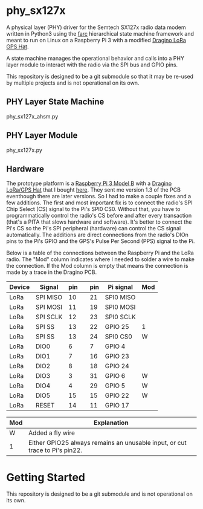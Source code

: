# phy_sx127x

A physical layer (PHY) driver for the Semtech SX127x radio data modem
written in Python3 using the [farc](https://github.com/dwhall/farc)
hierarchical state machine framework
and meant to run on Linux on a Raspberry Pi 3
with a modified [Dragino LoRa GPS Hat](https://wiki.dragino.com/index.php?title=Lora/GPS_HAT).

A state machine manages the operational behavior and calls into a PHY layer module
to interact with the radio via the SPI bus and GPIO pins.

This repository is designed to be a git submodule
so that it may be re-used by multiple projects
and is not operational on its own.

## PHY Layer State Machine

phy_sx127x_ahsm.py

## PHY Layer Module

phy_sx127x.py

## Hardware

The prototype platform is a 
[Raspberry Pi 3 Model B](https://www.raspberrypi.org/products/raspberry-pi-3-model-b/?resellerType=home)
with a
[Dragino LoRa/GPS Hat](http://wiki.dragino.com/index.php?title=Lora/GPS_HAT)
that I bought [here](https://www.tindie.com/products/edwin/loragps-hat/).
They sent me version 1.3 of the PCB eventhough there are later versions.
So I had to make a couple fixes and a few additions.  The first and most
important fix is to connect the radio's SPI Chip Select (CS) signal to the Pi's
SPI0 CS0.  Without that, you have to programmatically control the radio's CS
before and after every transaction (that's a PITA that slows hardware and
software).  It's better to connect the Pi's CS so the Pi's SPI peripheral
(hardware) can control the CS signal automatically. The additions are direct
connections from the radio's DIOn pins to the Pi's GPIO and the GPS's Pulse Per
Second (PPS) signal to the Pi.

Below is a table of the connections between the Raspberry Pi and the
LoRa radio.  The "Mod" column indicates where I needed to solder
a wire to make the connection.  If the Mod column is empty that means the
connection is made by a trace in the Dragino PCB.

| Device | Signal   | pin |     | pin | Pi signal | Mod |
| ------ | -------- | --- | --- | --- | --------- | --- |
| LoRa   | SPI MISO | 10  |     | 21  | SPI0 MISO |     |
| LoRa   | SPI MOSI | 11  |     | 19  | SPI0 MOSI |     |
| LoRa   | SPI SCLK | 12  |     | 23  | SPI0 SCLK |     |
| LoRa   | SPI SS   | 13  |     | 22  | GPIO 25   | 1   |
| LoRa   | SPI SS   | 13  |     | 24  | SPI0 CS0  | W   |
| LoRa   | DIO0     | 6   |     | 7   | GPIO 4    |     |
| LoRa   | DIO1     | 7   |     | 16  | GPIO 23   |     |
| LoRa   | DIO2     | 8   |     | 18  | GPIO 24   |     |
| LoRa   | DIO3     | 3   |     | 31  | GPIO 6    | W   |
| LoRa   | DIO4     | 4   |     | 29  | GPIO 5    | W   |
| LoRa   | DIO5     | 15  |     | 15  | GPIO 22   | W   |
| LoRa   | RESET    | 14  |     | 11  | GPIO 17   |     |

| Mod    | Explanation                              |
| ------ | ---------------------------------------- |
| W      | Added a fly wire                         |
| 1      | Either GPIO25 always remains an unusable input, or cut trace to Pi's pin22. |


# Getting Started

This repository is designed to be a git submodule and is not operational on its own.
